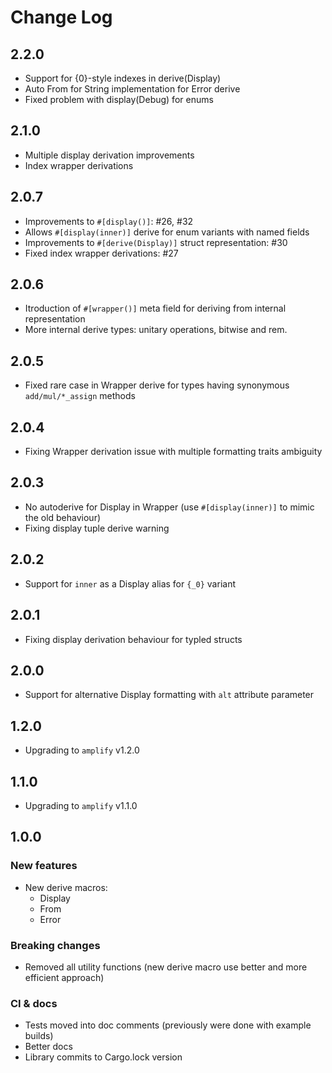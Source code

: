 Change Log
==========

2.2.0
-----
- Support for {0}-style indexes in derive(Display)
- Auto From<T> for String implementation for Error derive
- Fixed problem with display(Debug) for enums


2.1.0
-----
- Multiple display derivation improvements
- Index wrapper derivations


2.0.7
-----
- Improvements to `#[display()]`: #26, #32
- Allows `#[display(inner)]` derive for enum variants with named fields
- Improvements to `#[derive(Display)]` struct representation: #30
- Fixed index wrapper derivations: #27

2.0.6
-----
- Itroduction of `#[wrapper()]` meta field for deriving from internal 
  representation
- More internal derive types: unitary operations, bitwise and rem.

2.0.5
-----
- Fixed rare case in Wrapper derive for types having synonymous 
  `add/mul/*_assign` methods

2.0.4
-----
- Fixing Wrapper derivation issue with multiple formatting traits ambiguity

2.0.3
-----
- No autoderive for Display in Wrapper (use `#[display(inner)]` to mimic the
  old behaviour)
- Fixing display tuple derive warning

2.0.2
-----
- Support for `inner` as a Display alias for `{_0}` variant

2.0.1
-----
- Fixing display derivation behaviour for typled structs

2.0.0
-----
- Support for alternative Display formatting with `alt` attribute parameter

1.2.0
-----
- Upgrading to `amplify` v1.2.0

1.1.0
-----
- Upgrading to `amplify` v1.1.0

1.0.0
-----
### New features
- New derive macros:
    * Display
    * From
    * Error
### Breaking changes
- Removed all utility functions (new derive macro use better and more
  efficient approach)
### CI & docs
- Tests moved into doc comments (previously were done with example builds)
- Better docs
- Library commits to Cargo.lock version
